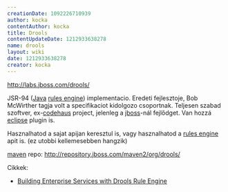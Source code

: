 ```yaml
---
creationDate: 1092226710939 
author: kocka 
contentAuthor: kocka 
title: Drools 
contentUpdateDate: 1212933638278 
name: drools 
layout: wiki 
date: 1212933638278 
creator: kocka 
---
```

http://labs.jboss.com/drools/

JSR-94 ([Java](java.html) [rules engine](rules%20engine.html)) implementacio. Eredeti fejlesztoje, Bob McWirther tagja volt a specifikaciot kidolgozo csoportnak. Teljesen szabad szoftver, ex-[codehaus](codehaus.html) project, jelenleg a [jboss](jboss.html)-nál fejlődget. Van hozzá [eclipse](Eclipse.html) plugin is.

Hasznalhatod a sajat apijan keresztul is, vagy hasznalhatod a [rules engine](rules%20engine.html) apit is. (ez utobbi kellemesebben hangzik)

[maven](maven/maven2.html) repo: http://repository.jboss.com/maven2/org/drools/

Cikkek:

*   [Building Enterprise Services with Drools Rule Engine](http://www.onjava.com/lpt/a/6896)




